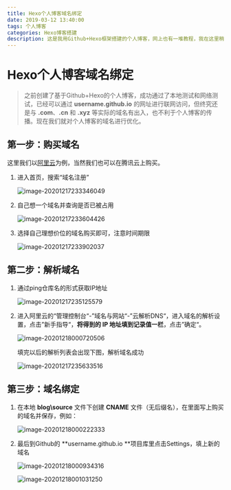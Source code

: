 ```yaml
---
title: Hexo个人博客域名绑定
date: 2019-03-12 13:40:00
tags: 个人博客
categories: Hexo博客搭建
description: 这是我用Github+Hexo框架搭建的个人博客，网上也有一堆教程，我在这里稍微总结整理一下，在此记录一下自己的搭建过程，当然我也会不定时更新自己踩过的坑~
---
```


# Hexo个人博客域名绑定

> 之前创建了基于Github+Hexo的个人博客，成功通过了本地测试和网络测试，已经可以通过 **username.github.io** 的网址进行联网访问，但终究还是与 **.com**、**.cn** 和 **.xyz** 等实际的域名有出入，也不利于个人博客的传播。现在我们就对个人博客的域名进行优化。

## 第一步：购买域名

这里我们以[阿里云](https://www.google.com/url?sa=t&rct=j&q=&esrc=s&source=web&cd=&ved=2ahUKEwjw8q_RqtXtAhUOw4sBHfJAAlsQFjAAegQIBBAC&url=https%3A%2F%2Fcn.aliyun.com%2Findex.html&usg=AOvVaw0_c5t654-IiZam2FF6esA1)为例，当然我们也可以在腾讯云上购买。

1. 进入首页，搜索“域名注册”

   ![image-20201217233346049](C:\Users\17192\AppData\Roaming\Typora\typora-user-images\image-20201217233346049.png)

2. 自己想一个域名并查询是否已被占用

   ![image-20201217233604426](C:\Users\17192\AppData\Roaming\Typora\typora-user-images\image-20201217233604426.png)

3. 选择自己理想价位的域名购买即可，注意时间期限

   ![image-20201217233902037](C:\Users\17192\AppData\Roaming\Typora\typora-user-images\image-20201217233902037.png)

## 第二步：解析域名

1. 通过ping仓库名的形式获取IP地址

   ![image-20201217235125579](C:\Users\17192\AppData\Roaming\Typora\typora-user-images\image-20201217235125579.png)

2. 进入阿里云的“管理控制台“-”域名与网站“-”云解析DNS“，进入域名的解析设置，点击”新手指导“，**将得到的 IP 地址填到记录值一栏**，点击”确定“。

   ![image-20201218000720506](C:\Users\17192\AppData\Roaming\Typora\typora-user-images\image-20201218000720506.png)

   填完以后的解析列表会出现下图，解析域名成功

   ![image-20201217235633516](C:\Users\17192\AppData\Roaming\Typora\typora-user-images\image-20201217235633516.png)

## 第三步：域名绑定

1. 在本地 **blog\source** 文件下创建 **CNAME** 文件（无后缀名），在里面写上购买的域名并保存，例如：

   ![image-20201218000222333](C:\Users\17192\AppData\Roaming\Typora\typora-user-images\image-20201218000222333.png)

2. 最后到Github的 **username.github.io **项目库里点击Settings，填上新的域名

   ![image-20201218000934316](C:\Users\17192\AppData\Roaming\Typora\typora-user-images\image-20201218000934316.png)

   ![image-20201218001031250](C:\Users\17192\AppData\Roaming\Typora\typora-user-images\image-20201218001031250.png)

   



















